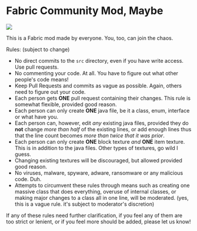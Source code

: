 # Fabric Community Mod, Maybe

<img src="https://i.imgur.com/WtGipgm.png" />

This is a Fabric mod made by everyone. You, too, can join the chaos.

Rules: (subject to change)
- No direct commits to the `src` directory, even if you have write access. Use pull requests.
- No commenting your code. At all. You have to figure out what other people's code means!
- Keep Pull Requests and commits as vague as possible. Again, others need to figure out your code.
- Each person gets **ONE** pull request containing their changes. This rule is somewhat flexible, provided good reason.
- Each person can only create **ONE** java file, be it a class, enum, interface or what have you.
- Each person can, however, edit *any* existing java files, provided they do **not** change *more than half* of the existing lines, or add enough lines thus that the line count becomes *more than twice that it was prior*.
- Each person can only create **ONE** block texture *and* **ONE** item texture. This is in addition to the java files. Other types of textures, go wild I guess.
- Changing existing textures will be discouraged, but allowed provided good reason.
- No viruses, malware, spyware, adware, ransomware or any malicious code. Duh.
- Attempts to circumvent these rules through means such as creating one massive class that does everything, overuse of internal classes, or making major changes to a class all in one line, will be moderated. (yes, this is a vague rule. it's subject to moderator's discretion)

If any of these rules need further clarification, if you feel any of them are too strict or lenient, or if you feel more should be added, please let us know!
